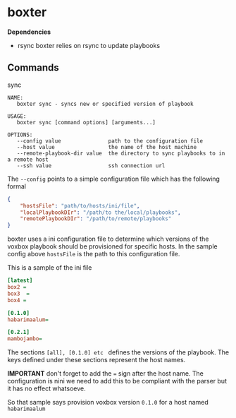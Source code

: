 # boxter


__Dependencies__

- rsync boxter relies on rsync to update playbooks

## Commands

sync

```
NAME:
   boxter sync - syncs new or specified version of playbook

USAGE:
   boxter sync [command options] [arguments...]

OPTIONS:
   --config value               path to the configuration file
   --host value                 the name of the host machine
   --remote-playbook-dir value  the directory to sync playbooks to in a remote host
   --ssh value                  ssh connection url
```

The `--config` points to a simple configuration file which has the following formal

```json
{
	"hostsFile": "path/to/hosts/ini/file",
	"localPlaybookDIr": "/path/to the/local/playbooks",
	"remotePlaybookDIr": "/path/to/remote/playbooks"
}
```

boxter uses a ini configuration file to determine which versions of the voxbox playbook should be provisioned for specific hosts.
In the sample config above `hostsFile` is the path to this configuration file.

This is a sample of the ini file

```ini
[latest]
box2 =
box3  =
box4 =

[0.1.0]
habarimaalum=

[0.2.1]
mambojambo=
```

The sections `[all], [0.1.0] etc ` defines the versions of the playbook. The keys defined under these sections represent the host names.

__IMPORTANT__ don't forget to add the `=` sign after the host name. The configuration is nini we need to add this to be compliant with the parser but it has no effect whatsoeve.

So that sample says provision voxbox version `0.1.0` for a host named `habarimaalum`

